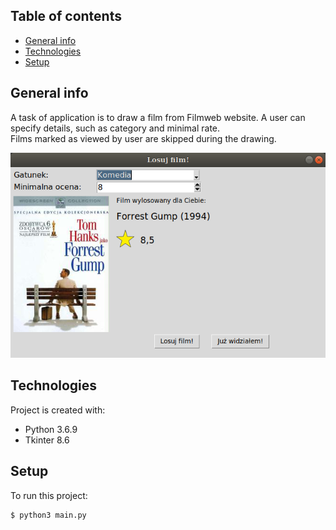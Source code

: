 ## Table of contents
* [General info](#general-info)
* [Technologies](#technologies)
* [Setup](#setup)

## General info
A task of application is to draw a film from Filmweb website. A user can specify details, such as category and minimal rate.\
Films marked as viewed by user are skipped during the drawing.

![Main Window](screenshots/main_window.png)

## Technologies
Project is created with:
* Python 3.6.9
* Tkinter 8.6

## Setup
To run this project:
```
$ python3 main.py
```
